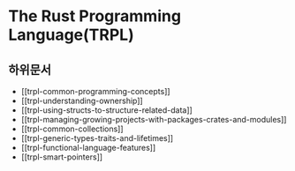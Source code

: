 # The Rust Programming Language(TRPL)

## 하위문서

* [[trpl-common-programming-concepts]]
* [[trpl-understanding-ownership]]
* [[trpl-using-structs-to-structure-related-data]]
* [[trpl-managing-growing-projects-with-packages-crates-and-modules]]
* [[trpl-common-collections]]
* [[trpl-generic-types-traits-and-lifetimes]]
* [[trpl-functional-language-features]]
* [[trpl-smart-pointers]]
